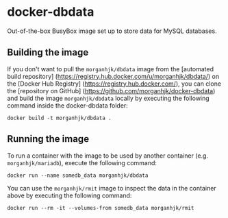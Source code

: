 # docker-dbdata
Out-of-the-box BusyBox image set up to store data for MySQL databases.

## Building the image ##

If you don't want to pull the `morganhjk/dbdata` image from the [automated build repository]
(https://registry.hub.docker.com/u/morganhjk/dbdata/) on the [Docker Hub Registry]
(https://registry.hub.docker.com/), you can clone the [repository on GitHub]
(https://github.com/morganhjk/docker-dbdata) and build the image `morganhjk/dbdata`
locally by executing the following command inside the docker-dbdata folder:

    docker build -t morganhjk/dbdata .

## Running the image ##

To run a container with the image to be used by another container (e.g. `morganhjk/mariadb`), execute the following command:

    docker run --name somedb_data morganhjk/dbdata
  
You can use the `morganhjk/rmit` image to inspect the data in the container above by executing the following command:

    docker run --rm -it --volumes-from somedb_data morganhjk/rmit
